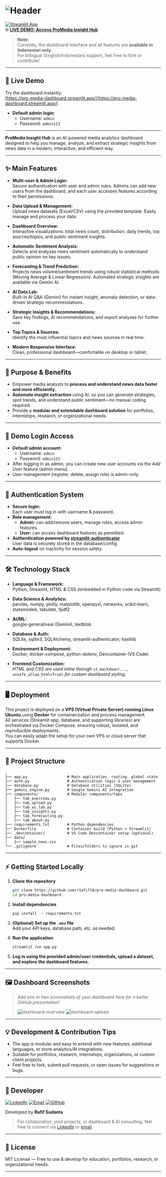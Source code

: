 # ![Header](./h.png)

[![Streamlit App](https://static.streamlit.io/badges/streamlit_badge_black_white.svg)](https://pro-media-dashboard.streamlit.app/)
<br>
🌐 **[LIVE DEMO: Access ProMedia Insight Hub](https://pro-media-dashboard.streamlit.app/)**

> **Note:**  
> Currently, the dashboard interface and all features are **available in Indonesian only**.  
> For bilingual (English/Indonesian) support, feel free to fork or contribute!

---

## 🚀 Live Demo

Try the dashboard instantly:  
[https://pro-media-dashboard.streamlit.app/](https://pro-media-dashboard.streamlit.app/)

- **Default admin login:**  
  - Username: `admin`  
  - Password: `admin123`

---

**ProMedia Insight Hub** is an AI-powered media analytics dashboard designed to help you manage, analyze, and extract strategic insights from news data in a modern, interactive, and efficient way.

---

## ✨ Main Features

- **Multi-user & Admin Login:**  
  Secure authentication with user and admin roles. Admins can add new users from the dashboard, and each user accesses features according to their permissions.

- **Data Upload & Management:**  
  Upload news datasets (Excel/CSV) using the provided template. Easily manage and process your data.

- **Dashboard Overview:**  
  Interactive visualizations: total news count, distribution, daily trends, top sources/topics, and public sentiment insights.

- **Automatic Sentiment Analysis:**  
  Detects and analyzes news sentiment automatically to understand public opinion on key issues.

- **Forecasting & Trend Prediction:**  
  Projects news volume/sentiment trends using robust statistical methods (Moving Average & Linear Regression). Automated strategic insights are available via Gemini AI.

- **AI Data Lab:**  
  Built-in AI Q&A (Gemini) for instant insight, anomaly detection, or data-driven strategic recommendations.

- **Strategic Insights & Recommendations:**  
  Save key findings, AI recommendations, and export analyses for further use.

- **Top Topics & Sources:**  
  Identify the most influential topics and news sources in real time.

- **Modern Responsive Interface:**  
  Clean, professional dashboard—comfortable on desktop or tablet.

---

## 🎯 Purpose & Benefits

- Empower media analysts to **process and understand news data faster and more efficiently**.
- **Automate insight extraction** using AI, so you can generate strategies, spot trends, and understand public sentiment—no manual coding required.
- Provide a **modular and extendable dashboard solution** for portfolios, internships, research, or organizational needs.

---

## 🔑 Demo Login Access

- **Default admin account:**  
  - Username: `admin`  
  - Password: `admin123`
- After logging in as admin, you can create new user accounts via the *Add User* feature (admin menu).
- User management (register, delete, assign role) is admin-only.

---

## 🔐 Authentication System

- **Secure login:**  
  Each user must log in with username & password.
- **Role management:**  
  - **Admin:** can add/remove users, manage roles, access admin features.
  - **User:** can access dashboard features as permitted.
- **Authentication powered by [streamlit-authenticator](https://github.com/mkhorasani/Streamlit-Authenticator)**  
  User data is securely stored in the database/config.
- **Auto-logout** on inactivity for session safety.

---

## 🛠️ Technology Stack

- **Language & Framework:**  
  Python, Streamlit, HTML & CSS (embedded in Python code via Streamlit)

- **Data Science & Analytics:**  
  pandas, numpy, plotly, matplotlib, openpyxl, networkx, scikit-learn, statsmodels, tabulate, fpdf2

- **AI/ML:**  
  google-generativeai (Gemini), textblob

- **Database & Auth:**  
  SQLite, sqlite3, SQLAlchemy, streamlit-authenticator, hashlib

- **Environment & Deployment:**  
  Docker, docker-compose, python-dotenv, Devcontainer (VS Code)

- **Frontend Customization:**  
  *HTML and CSS are used inline through* `st.markdown(..., unsafe_allow_html=True)` *for custom dashboard styling.*

---
## 🖥️ Deployment

This project is deployed on a **VPS (Virtual Private Server) running Linux Ubuntu** using **Docker** for containerization and process management.  
All services (Streamlit app, database, and supporting libraries) are orchestrated via Docker Compose, ensuring robust, isolated, and reproducible deployments.  
You can easily adapt the setup for your own VPS or cloud server that supports Docker.

---
## 📁 Project Structure

```
.
├── app.py                  # Main application, routing, global state
├── auth.py                 # Authentication logic & user management
├── database.py             # Database utilities (SQLite)
├── gemini_engine.py        # Google Gemini AI integration
├── components/             # Modular components/tabs
│   ├── tab_overview.py
│   ├── tab_upload.py
│   ├── tab_ai_lab.py
│   ├── tab_insights.py
│   ├── tab_forecasting.py
│   ├── tab_about.py
├── requirements.txt        # Python dependencies
├── Dockerfile              # Container build (Python + Streamlit)
├── .devcontainer/          # VS Code Devcontainer setup (optional)
├── data/                   
│   ├── sample_news.csv
└── .gitignore              # Files/folders to ignore in git
```

---

## ⚡️ Getting Started Locally

1. **Clone the repository**
    ```bash
    git clone https://github.com/r1afif18/pro-media-dashboard.git
    cd pro-media-dashboard
    ```

2. **Install dependencies**
    ```bash
    pip install -r requirements.txt
    ```

3. **(Optional) Set up the `.env` file**  
    Add your API keys, database path, etc. as needed.

4. **Run the application**
    ```bash
    streamlit run app.py
    ```

5. **Log in using the provided admin/user credentials, upload a dataset, and explore the dashboard features.**

---

## 🖼️ Dashboard Screenshots

> _Add one or two screenshots of your dashboard here for a better GitHub presentation!_
>
> ![dashboard-overview](1.png)
> ![dashboard-upload](2.png)

---

## 💡 Development & Contribution Tips

- The app is modular and easy to extend with new features, additional languages, or more analytics/AI integrations.
- Suitable for portfolios, research, internships, organizations, or custom client projects.
- Feel free to fork, submit pull requests, or open issues for suggestions or bugs.

---

## 👤 Developer

[![LinkedIn](https://img.shields.io/badge/LinkedIn-rafifsudanta-blue?logo=linkedin)](https://www.linkedin.com/in/rafif-sudanta/)
[![Email](https://img.shields.io/badge/Email-rafifsudanta1%40gmail.com-red?logo=gmail)](mailto:rafifsudanta1@gmail.com)
[![GitHub](https://img.shields.io/badge/GitHub-r1afif18%2Fpro--media--dashboard-black?logo=github)](https://github.com/r1afif18/pro-media-dashboard)

Developed by **Rafif Sudanta**

> For collaboration, joint projects, or dashboard & AI consulting, feel free to connect via [LinkedIn](https://www.linkedin.com/in/rafif-sudanta/) or [email](mailto:rafifsudanta1@gmail.com).
---

## 📝 License

MIT License — Free to use & develop for education, portfolios, research, or organizational needs.

---
